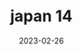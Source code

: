 ---
weight: 14
images: 
- /images/Japan/DSCF0076.jpg
title: japan 14
date: 2023-02-26
tags:
- japan
---